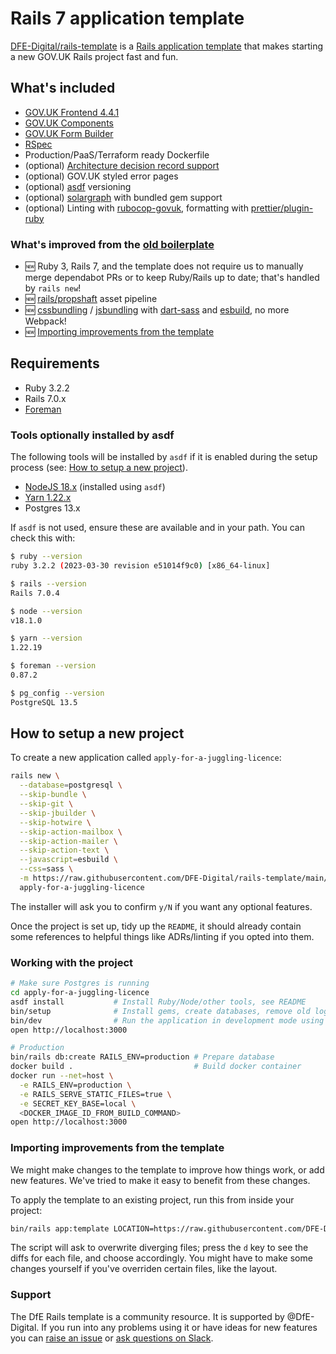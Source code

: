 # Rails 7 application template

[DFE-Digital/rails-template](https://guides.rubyonrails.org/rails_application_templates.html)
is a [Rails application
template](https://guides.rubyonrails.org/rails_application_templates.html) that
makes starting a new GOV.UK Rails project fast and fun.

## What's included

- [GOV.UK Frontend 4.4.1](https://github.com/alphagov/govuk-frontend)
- [GOV.UK Components](https://govuk-components.netlify.app/)
- [GOV.UK Form Builder](https://govuk-form-builder.netlify.app/)
- [RSpec](https://rspec.info/)
- Production/PaaS/Terraform ready Dockerfile
- (optional) [Architecture decision record
  support](https://github.com/andrewaguiar/rladr)
- (optional) GOV.UK styled error pages
- (optional) [asdf](https://asdf-vm.com/) versioning
- (optional) [solargraph](https://solargraph.org/) with bundled gem support
- (optional) Linting with
  [rubocop-govuk](https://github.com/alphagov/rubocop-govuk), formatting with
  [prettier/plugin-ruby](https://github.com/prettier/plugin-ruby)

### What's improved from the [old boilerplate](https://github.com/DFE-Digital/govuk-rails-boilerplate)

- :new: Ruby 3, Rails 7, and the template does not require us to manually merge
  dependabot PRs or to keep Ruby/Rails up to date; that's handled by `rails new`!
- :new: [rails/propshaft](https://github.com/rails/propshaft) asset pipeline
- :new: [cssbundling](https://github.com/rails/cssbundling-rails) /
  [jsbundling](https://github.com/rails/jsbundling-rails) with
  [dart-sass](https://sass-lang.com/dart-sass) and
  [esbuild](https://esbuild.github.io/), no more Webpack!
- :new: [Importing improvements from the
  template](#importing-improvements-from-the-template)

## Requirements

- Ruby 3.2.2
- Rails 7.0.x
- [Foreman](https://github.com/ddollar/foreman)

### Tools optionally installed by asdf

The following tools will be installed by `asdf` if it is enabled during the
setup process (see: [How to setup a new project](#how-to-setup-a-new-project)).

- [NodeJS 18.x](https://nodejs.org/en/) (installed using `asdf`)
- [Yarn 1.22.x](https://yarnpkg.com/)
- Postgres 13.x

If `asdf` is not used, ensure these are available and in your path. You can check this with: 

``` sh
$ ruby --version
ruby 3.2.2 (2023-03-30 revision e51014f9c0) [x86_64-linux]

$ rails --version
Rails 7.0.4

$ node --version
v18.1.0

$ yarn --version
1.22.19

$ foreman --version
0.87.2

$ pg_config --version
PostgreSQL 13.5
```

## How to setup a new project

To create a new application called `apply-for-a-juggling-licence`:

```sh
rails new \
  --database=postgresql \
  --skip-bundle \
  --skip-git \
  --skip-jbuilder \
  --skip-hotwire \
  --skip-action-mailbox \
  --skip-action-mailer \
  --skip-action-text \
  --javascript=esbuild \
  --css=sass \
  -m https://raw.githubusercontent.com/DFE-Digital/rails-template/main/template.rb \
  apply-for-a-juggling-licence
```

The installer will ask you to confirm `y/N` if you want any optional features.

Once the project is set up, tidy up the `README`, it should already contain
some references to helpful things like ADRs/linting if you opted into them.

### Working with the project

```bash
# Make sure Postgres is running
cd apply-for-a-juggling-licence
asdf install           # Install Ruby/Node/other tools, see README
bin/setup              # Install gems, create databases, remove old logs
bin/dev                # Run the application in development mode using foreman
open http://localhost:3000

# Production
bin/rails db:create RAILS_ENV=production # Prepare database
docker build .                           # Build docker container
docker run --net=host \
  -e RAILS_ENV=production \
  -e RAILS_SERVE_STATIC_FILES=true \
  -e SECRET_KEY_BASE=local \
  <DOCKER_IMAGE_ID_FROM_BUILD_COMMAND>
open http://localhost:3000
```

### Importing improvements from the template

We might make changes to the template to improve how things work, or add new
features. We've tried to make it easy to benefit from these changes.

To apply the template to an existing project, run this from inside your
project:

```sh
bin/rails app:template LOCATION=https://raw.githubusercontent.com/DFE-Digital/rails-template/main/template.rb
```

The script will ask to overwrite diverging files; press the `d` key to see the
diffs for each file, and choose accordingly. You might have to make some
changes yourself if you've overriden certain files, like the layout.

### Support

The DfE Rails template is a community resource. It is supported by
@DfE-Digital. If you run into any problems using it or have ideas for new
features you can [raise an issue](https://github.com/DFE-Digital/rails-template/issues)
or [ask questions on Slack](https://ukgovernmentdigital.slack.com/archives/CR51BN3HP).
